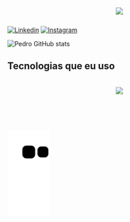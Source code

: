 <h1 align="center">
<img src="https://readme-typing-svg.herokuapp.com/?font=Righteous&size=35&center=true&vCenter=true&width=500&height=70&duration=4000&lines=olá!+👋;+me+chamo+Pedro!;" />
</h1>

[![Linkedin](https://img.shields.io/badge/LinkedIn-0077B5?style=for-the-badge&logo=linkedin&logoColor=white)](https://www.linkedin.com/in/pedroamorimdev/)
[![Instagram](https://img.shields.io/badge/Instagram-E4405F?style=for-the-badge&logo=instagram&logoColor=white)](https://www.instagram.com/pedroamorimdev/)

![Pedro GitHub stats](https://github-readme-stats.vercel.app/api?username=PedroAmorimDev&show_icons=true&theme=dracula&count_private=true)

## Tecnologias que eu uso 

<br>
<div align="center" >
  <img src="https://skillicons.dev/icons?i=react,html,css,vscode,github,figma,git,node" />
</div><br/>


<br><br>

<picture>
  <source media="(prefers-color-scheme: dark)" srcset="https://raw.githubusercontent.com/PedroAmorimDev/PedroAmorimDev/output/github-contribution-grid-snake-dark.svg">
  <source media="(prefers-color-scheme: light)" srcset="https://raw.githubusercontent.com/PedroAmorimDev/PedroAmorimDev/output/github-contribution-grid-snake.svg">
  <img alt="github contribution grid snake animation" src="https://raw.githubusercontent.com/PedroAmorimDev/PedroAmorimDev/output/github-contribution-grid-snake.svg">
</picture>
